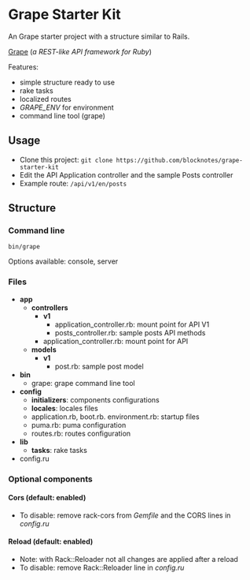 # Grape Starter Kit

An Grape starter project with a structure similar to Rails.

[Grape](https://github.com/ruby-grape/grape) (*a REST-like API framework for Ruby*)

Features:
- simple structure ready to use
- rake tasks
- localized routes
- *GRAPE_ENV* for environment
- command line tool (grape)

## Usage

- Clone this project:
`git clone https://github.com/blocknotes/grape-starter-kit`
- Edit the API Application controller and the sample Posts controller
- Example route: `/api/v1/en/posts`

## Structure

### Command line

`bin/grape`

Options available: console, server

### Files

- **app**
  - **controllers**
    - **v1**
      - application_controller.rb: mount point for API V1
      - posts_controller.rb: sample posts API methods
    - application_controller.rb: mount point for API
  - **models**
    - **v1**
      - post.rb: sample post model
- **bin**
  - grape: grape command line tool
- **config**
  - **initializers**: components configurations
  - **locales**: locales files
  - application.rb, boot.rb. environment.rb: startup files
  - puma.rb: puma configuration
  - routes.rb: routes configuration
- **lib**
  - **tasks**: rake tasks
- config.ru

### Optional components

#### Cors (default: enabled)

- To disable: remove rack-cors from *Gemfile* and the CORS lines in *config.ru*

#### Reload (default: enabled)

- Note: with Rack::Reloader not all changes are applied after a reload
- To disable: remove Rack::Reloader line in *config.ru*
